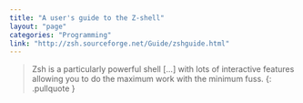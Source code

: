 ```yaml
---
title: "A user's guide to the Z-shell"
layout: "page"
categories: "Programming"
link: "http://zsh.sourceforge.net/Guide/zshguide.html"
---
```


> Zsh is a particularly powerful shell [...] with lots of interactive features allowing you to do the maximum work with the minimum fuss.
{: .pullquote }
